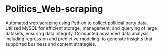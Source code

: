 # Politics_Web-scraping
Automated web scraping using Python to collect political party data. Utilized MySQL for efficient storage, management, and querying of large datasets, ensuring data integrity. Conducted advanced data analysis, including regression and predictive modeling, to generate insights that supported business and content strategies.
